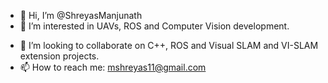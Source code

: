 - 👋 Hi, I’m @ShreyasManjunath
- 👀 I’m interested in UAVs, ROS and Computer Vision development.
<!--- 🌱 I’m currently learning Open Scene Graph. --->
- 💞️ I’m looking to collaborate on C++, ROS and Visual SLAM and VI-SLAM extension projects.
- 📫 How to reach me: mshreyas11@gmail.com

<!---
ShreyasManjunath/ShreyasManjunath is a ✨ special ✨ repository because its `README.md` (this file) appears on your GitHub profile.
You can click the Preview link to take a look at your changes.
--->
